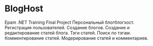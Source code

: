 # BlogHost
Epam .NET Training Final Project
Персональный блогблогхост. Регистрация пользователей. Создание блогов. Создание и редактирование статей блога. Тэги статей. Поиск по тэгам. Комментирование статей. Модерирование статей и комментариев.
